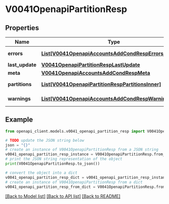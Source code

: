 # V0041OpenapiPartitionResp


## Properties

Name | Type | Description | Notes
------------ | ------------- | ------------- | -------------
**errors** | [**List[V0041OpenapiAccountsAddCondRespErrorsInner]**](V0041OpenapiAccountsAddCondRespErrorsInner.md) | Query errors | [optional] 
**last_update** | [**V0041OpenapiPartitionRespLastUpdate**](V0041OpenapiPartitionRespLastUpdate.md) |  | 
**meta** | [**V0041OpenapiAccountsAddCondRespMeta**](V0041OpenapiAccountsAddCondRespMeta.md) |  | [optional] 
**partitions** | [**List[V0041OpenapiPartitionRespPartitionsInner]**](V0041OpenapiPartitionRespPartitionsInner.md) | List of partitions | 
**warnings** | [**List[V0041OpenapiAccountsAddCondRespWarningsInner]**](V0041OpenapiAccountsAddCondRespWarningsInner.md) | Query warnings | [optional] 

## Example

```python
from openapi_client.models.v0041_openapi_partition_resp import V0041OpenapiPartitionResp

# TODO update the JSON string below
json = "{}"
# create an instance of V0041OpenapiPartitionResp from a JSON string
v0041_openapi_partition_resp_instance = V0041OpenapiPartitionResp.from_json(json)
# print the JSON string representation of the object
print(V0041OpenapiPartitionResp.to_json())

# convert the object into a dict
v0041_openapi_partition_resp_dict = v0041_openapi_partition_resp_instance.to_dict()
# create an instance of V0041OpenapiPartitionResp from a dict
v0041_openapi_partition_resp_from_dict = V0041OpenapiPartitionResp.from_dict(v0041_openapi_partition_resp_dict)
```
[[Back to Model list]](../README.md#documentation-for-models) [[Back to API list]](../README.md#documentation-for-api-endpoints) [[Back to README]](../README.md)


